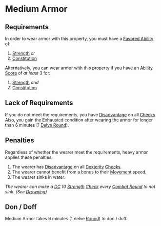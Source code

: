 # Medium Armor
## Requirements
In order to wear armor with this property, you must have a [Favored Ability](../../../../Player%20Characters/Favored%20Ability.md) of:
1. [Strength](../../../../Player%20Characters/Chosen%20Statistics/Strength.md) *or*
2. [Constitution](../../../../Player%20Characters/Chosen%20Statistics/Constitution.md)

Alternatively, you can wear armor with this property if you have an [Ability Score](../../../../Player%20Characters/Chosen%20Statistics/Ability%20Scores.md) of *at least* 3 for:
1. [Strength](../../../../Player%20Characters/Chosen%20Statistics/Strength.md) *and*
2. [Constitution](../../../../Player%20Characters/Chosen%20Statistics/Constitution.md)
## Lack of Requirements
If you do not meet the requirements, you have [Disadvantage](../../../../Game%20Procedures/Dice%20Rolls/Disadvantage.md) on all [Checks](../../../../Game%20Procedures/Check.md). Also, you gain the [Exhausted](../../../../Conditions/Exhausted.md) condition after wearing the armor for longer than 6 minutes (1 [Delve Round](../../../../Game%20Procedures/Round.md#Delve%20Round)).
## Penalties
Regardless of whether the wearer meet the requirements, heavy armor applies these penalties:
1. The wearer has [Disadvantage](../../../../../Game%20Procedures/Dice%20Rolls/Disadvantage.md) on all [Dexterity](../../../../../Player%20Characters/Chosen%20Statistics/Dexterity.md) [Checks](../../../../../Game%20Procedures/Check.md).
2. The wearer cannot benefit from a bonus to their [Movement](../../../../Game%20Procedures/Movement.md) speed.
3. The wearer sinks in water.

*The wearer can make a [DC](../../../../../Game%20Procedures/DC.md) 10 [Strength](../../../../../Player%20Characters/Chosen%20Statistics/Strength.md) [Check](../../../../../Game%20Procedures/Check.md) every [Combat Round](../../../../Game%20Procedures/Round.md#Combat%20Round) to not sink. (See [Drowning](../../../../Hazards/Elemental.md#Drowning))*
## Don / Doff
Medium Armor takes 6 minutes (1 delve [Round](../../../../../Game%20Procedures/Round.md)) to don / doff.
